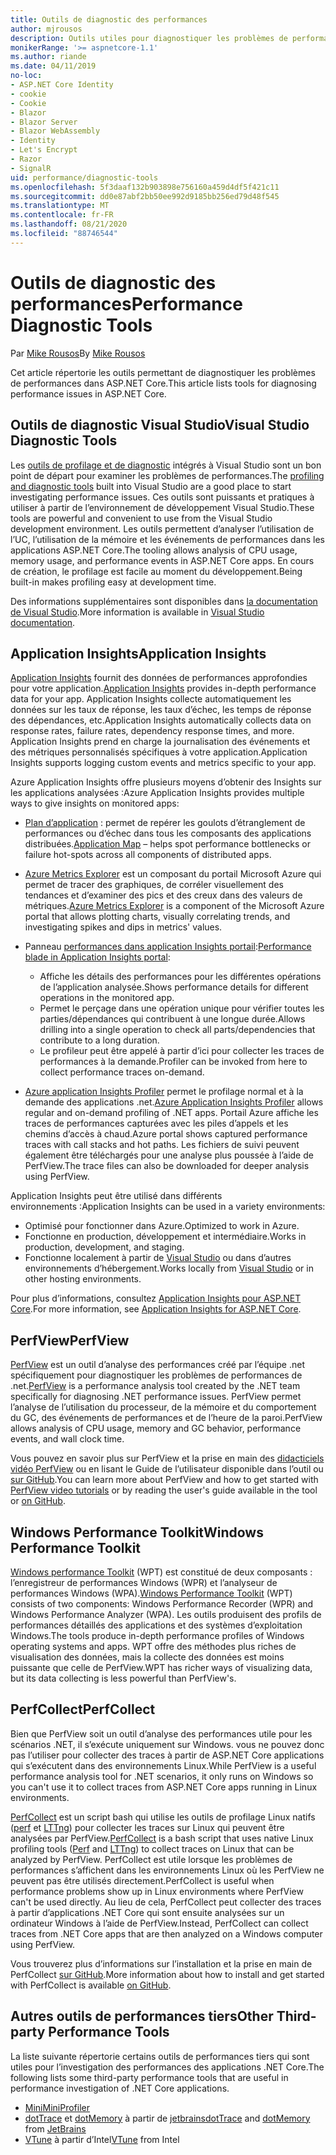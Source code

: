```yaml
---
title: Outils de diagnostic des performances
author: mjrousos
description: Outils utiles pour diagnostiquer les problèmes de performances dans les applications ASP.NET Core.
monikerRange: '>= aspnetcore-1.1'
ms.author: riande
ms.date: 04/11/2019
no-loc:
- ASP.NET Core Identity
- cookie
- Cookie
- Blazor
- Blazor Server
- Blazor WebAssembly
- Identity
- Let's Encrypt
- Razor
- SignalR
uid: performance/diagnostic-tools
ms.openlocfilehash: 5f3daaf132b903898e756160a459d4df5f421c11
ms.sourcegitcommit: dd0e87abf2bb50ee992d9185bb256ed79d48f545
ms.translationtype: MT
ms.contentlocale: fr-FR
ms.lasthandoff: 08/21/2020
ms.locfileid: "88746544"
---
```

# <a name="performance-diagnostic-tools"></a><span data-ttu-id="c5bc0-103">Outils de diagnostic des performances</span><span class="sxs-lookup"><span data-stu-id="c5bc0-103">Performance Diagnostic Tools</span></span>

<span data-ttu-id="c5bc0-104">Par [Mike Rousos](https://github.com/mjrousos)</span><span class="sxs-lookup"><span data-stu-id="c5bc0-104">By [Mike Rousos](https://github.com/mjrousos)</span></span>

<span data-ttu-id="c5bc0-105">Cet article répertorie les outils permettant de diagnostiquer les problèmes de performances dans ASP.NET Core.</span><span class="sxs-lookup"><span data-stu-id="c5bc0-105">This article lists tools for diagnosing performance issues in ASP.NET Core.</span></span>

## <a name="visual-studio-diagnostic-tools"></a><span data-ttu-id="c5bc0-106">Outils de diagnostic Visual Studio</span><span class="sxs-lookup"><span data-stu-id="c5bc0-106">Visual Studio Diagnostic Tools</span></span>

<span data-ttu-id="c5bc0-107">Les [outils de profilage et de diagnostic](/visualstudio/profiling) intégrés à Visual Studio sont un bon point de départ pour examiner les problèmes de performances.</span><span class="sxs-lookup"><span data-stu-id="c5bc0-107">The [profiling and diagnostic tools](/visualstudio/profiling) built into Visual Studio are a good place to start investigating performance issues.</span></span> <span data-ttu-id="c5bc0-108">Ces outils sont puissants et pratiques à utiliser à partir de l’environnement de développement Visual Studio.</span><span class="sxs-lookup"><span data-stu-id="c5bc0-108">These tools are powerful and convenient to use from the Visual Studio development environment.</span></span> <span data-ttu-id="c5bc0-109">Les outils permettent d’analyser l’utilisation de l’UC, l’utilisation de la mémoire et les événements de performances dans les applications ASP.NET Core.</span><span class="sxs-lookup"><span data-stu-id="c5bc0-109">The tooling allows analysis of CPU usage, memory usage, and performance events in ASP.NET Core apps.</span></span> <span data-ttu-id="c5bc0-110">En cours de création, le profilage est facile au moment du développement.</span><span class="sxs-lookup"><span data-stu-id="c5bc0-110">Being built-in makes profiling easy at development time.</span></span>

<span data-ttu-id="c5bc0-111">Des informations supplémentaires sont disponibles dans [la documentation de Visual Studio](/visualstudio/profiling/profiling-overview).</span><span class="sxs-lookup"><span data-stu-id="c5bc0-111">More information is available in [Visual Studio documentation](/visualstudio/profiling/profiling-overview).</span></span>

## <a name="application-insights"></a><span data-ttu-id="c5bc0-112">Application Insights</span><span class="sxs-lookup"><span data-stu-id="c5bc0-112">Application Insights</span></span>

<span data-ttu-id="c5bc0-113">[Application Insights](/azure/application-insights/app-insights-overview) fournit des données de performances approfondies pour votre application.</span><span class="sxs-lookup"><span data-stu-id="c5bc0-113">[Application Insights](/azure/application-insights/app-insights-overview) provides in-depth performance data for your app.</span></span> <span data-ttu-id="c5bc0-114">Application Insights collecte automatiquement les données sur les taux de réponse, les taux d’échec, les temps de réponse des dépendances, etc.</span><span class="sxs-lookup"><span data-stu-id="c5bc0-114">Application Insights automatically collects data on response rates, failure rates, dependency response times, and more.</span></span> <span data-ttu-id="c5bc0-115">Application Insights prend en charge la journalisation des événements et des métriques personnalisés spécifiques à votre application.</span><span class="sxs-lookup"><span data-stu-id="c5bc0-115">Application Insights supports logging custom events and metrics specific to your app.</span></span>

<span data-ttu-id="c5bc0-116">Azure Application Insights offre plusieurs moyens d’obtenir des Insights sur les applications analysées :</span><span class="sxs-lookup"><span data-stu-id="c5bc0-116">Azure Application Insights provides multiple ways to give insights on monitored apps:</span></span>

- <span data-ttu-id="c5bc0-117">[Plan d’application](/azure/application-insights/app-insights-app-map) : permet de repérer les goulots d’étranglement de performances ou d’échec dans tous les composants des applications distribuées.</span><span class="sxs-lookup"><span data-stu-id="c5bc0-117">[Application Map](/azure/application-insights/app-insights-app-map) – helps spot performance bottlenecks or failure hot-spots across all components of distributed apps.</span></span>
- <span data-ttu-id="c5bc0-118">[Azure Metrics Explorer](/azure/azure-monitor/platform/metrics-getting-started) est un composant du portail Microsoft Azure qui permet de tracer des graphiques, de corréler visuellement des tendances et d’examiner des pics et des creux dans des valeurs de métriques.</span><span class="sxs-lookup"><span data-stu-id="c5bc0-118">[Azure Metrics Explorer](/azure/azure-monitor/platform/metrics-getting-started) is a component of the Microsoft Azure portal that allows plotting charts, visually correlating trends, and investigating spikes and dips in metrics' values.</span></span>
- <span data-ttu-id="c5bc0-119">Panneau [performances dans application Insights portail](/azure/application-insights/app-insights-tutorial-performance):</span><span class="sxs-lookup"><span data-stu-id="c5bc0-119">[Performance blade in Application Insights portal](/azure/application-insights/app-insights-tutorial-performance):</span></span>

  - <span data-ttu-id="c5bc0-120">Affiche les détails des performances pour les différentes opérations de l’application analysée.</span><span class="sxs-lookup"><span data-stu-id="c5bc0-120">Shows performance details for different operations in the monitored app.</span></span>
  - <span data-ttu-id="c5bc0-121">Permet le perçage dans une opération unique pour vérifier toutes les parties/dépendances qui contribuent à une longue durée.</span><span class="sxs-lookup"><span data-stu-id="c5bc0-121">Allows drilling into a single operation to check all parts/dependencies that contribute to a long duration.</span></span>
  - <span data-ttu-id="c5bc0-122">Le profileur peut être appelé à partir d’ici pour collecter les traces de performances à la demande.</span><span class="sxs-lookup"><span data-stu-id="c5bc0-122">Profiler can be invoked from here to collect performance traces on-demand.</span></span>

- <span data-ttu-id="c5bc0-123">[Azure application Insights Profiler](/azure/azure-monitor/app/profiler) permet le profilage normal et à la demande des applications .net.</span><span class="sxs-lookup"><span data-stu-id="c5bc0-123">[Azure Application Insights Profiler](/azure/azure-monitor/app/profiler) allows regular and on-demand profiling of .NET apps.</span></span>  <span data-ttu-id="c5bc0-124">Portail Azure affiche les traces de performances capturées avec les piles d’appels et les chemins d’accès à chaud.</span><span class="sxs-lookup"><span data-stu-id="c5bc0-124">Azure portal shows captured performance traces with call stacks and hot paths.</span></span> <span data-ttu-id="c5bc0-125">Les fichiers de suivi peuvent également être téléchargés pour une analyse plus poussée à l’aide de PerfView.</span><span class="sxs-lookup"><span data-stu-id="c5bc0-125">The trace files can also be downloaded for deeper analysis using PerfView.</span></span>

<span data-ttu-id="c5bc0-126">Application Insights peut être utilisé dans différents environnements :</span><span class="sxs-lookup"><span data-stu-id="c5bc0-126">Application Insights can be used in a variety environments:</span></span>

- <span data-ttu-id="c5bc0-127">Optimisé pour fonctionner dans Azure.</span><span class="sxs-lookup"><span data-stu-id="c5bc0-127">Optimized to work in Azure.</span></span>
- <span data-ttu-id="c5bc0-128">Fonctionne en production, développement et intermédiaire.</span><span class="sxs-lookup"><span data-stu-id="c5bc0-128">Works in production, development, and staging.</span></span>
- <span data-ttu-id="c5bc0-129">Fonctionne localement à partir de [Visual Studio](/azure/application-insights/app-insights-visual-studio) ou dans d’autres environnements d’hébergement.</span><span class="sxs-lookup"><span data-stu-id="c5bc0-129">Works locally from [Visual Studio](/azure/application-insights/app-insights-visual-studio) or in other hosting environments.</span></span>

<span data-ttu-id="c5bc0-130">Pour plus d’informations, consultez [Application Insights pour ASP.NET Core](/azure/application-insights/app-insights-asp-net-core).</span><span class="sxs-lookup"><span data-stu-id="c5bc0-130">For more information, see [Application Insights for ASP.NET Core](/azure/application-insights/app-insights-asp-net-core).</span></span>

## <a name="perfview"></a><span data-ttu-id="c5bc0-131">PerfView</span><span class="sxs-lookup"><span data-stu-id="c5bc0-131">PerfView</span></span>

<span data-ttu-id="c5bc0-132">[PerfView](https://github.com/Microsoft/perfview) est un outil d’analyse des performances créé par l’équipe .net spécifiquement pour diagnostiquer les problèmes de performances de .net.</span><span class="sxs-lookup"><span data-stu-id="c5bc0-132">[PerfView](https://github.com/Microsoft/perfview) is a performance analysis tool created by the .NET team specifically for diagnosing .NET performance issues.</span></span> <span data-ttu-id="c5bc0-133">PerfView permet l’analyse de l’utilisation du processeur, de la mémoire et du comportement du GC, des événements de performances et de l’heure de la paroi.</span><span class="sxs-lookup"><span data-stu-id="c5bc0-133">PerfView allows analysis of CPU usage, memory and GC behavior, performance events, and wall clock time.</span></span>

<span data-ttu-id="c5bc0-134">Vous pouvez en savoir plus sur PerfView et la prise en main des [didacticiels vidéo PerfView](https://channel9.msdn.com/Series/PerfView-Tutorial) ou en lisant le Guide de l’utilisateur disponible dans l’outil ou [sur GitHub](https://github.com/Microsoft/perfview).</span><span class="sxs-lookup"><span data-stu-id="c5bc0-134">You can learn more about PerfView and how to get started with [PerfView video tutorials](https://channel9.msdn.com/Series/PerfView-Tutorial) or by reading the user's guide available in the tool or [on GitHub](https://github.com/Microsoft/perfview).</span></span>

## <a name="windows-performance-toolkit"></a><span data-ttu-id="c5bc0-135">Windows Performance Toolkit</span><span class="sxs-lookup"><span data-stu-id="c5bc0-135">Windows Performance Toolkit</span></span>

<span data-ttu-id="c5bc0-136">[Windows performance Toolkit](/windows-hardware/test/wpt/) (WPT) est constitué de deux composants : l’enregistreur de performances Windows (WPR) et l’analyseur de performances Windows (WPA).</span><span class="sxs-lookup"><span data-stu-id="c5bc0-136">[Windows Performance Toolkit](/windows-hardware/test/wpt/) (WPT) consists of two components: Windows Performance Recorder (WPR) and Windows Performance Analyzer (WPA).</span></span> <span data-ttu-id="c5bc0-137">Les outils produisent des profils de performances détaillés des applications et des systèmes d’exploitation Windows.</span><span class="sxs-lookup"><span data-stu-id="c5bc0-137">The tools produce in-depth performance profiles of Windows operating systems and apps.</span></span> <span data-ttu-id="c5bc0-138">WPT offre des méthodes plus riches de visualisation des données, mais la collecte des données est moins puissante que celle de PerfView.</span><span class="sxs-lookup"><span data-stu-id="c5bc0-138">WPT has richer ways of visualizing data, but its data collecting is less powerful than PerfView's.</span></span>

## <a name="perfcollect"></a><span data-ttu-id="c5bc0-139">PerfCollect</span><span class="sxs-lookup"><span data-stu-id="c5bc0-139">PerfCollect</span></span>

<span data-ttu-id="c5bc0-140">Bien que PerfView soit un outil d’analyse des performances utile pour les scénarios .NET, il s’exécute uniquement sur Windows. vous ne pouvez donc pas l’utiliser pour collecter des traces à partir de ASP.NET Core applications qui s’exécutent dans des environnements Linux.</span><span class="sxs-lookup"><span data-stu-id="c5bc0-140">While PerfView is a useful performance analysis tool for .NET scenarios, it only runs on Windows so you can't use it to collect traces from ASP.NET Core apps running in Linux environments.</span></span>

<span data-ttu-id="c5bc0-141">[PerfCollect](https://github.com/dotnet/coreclr/blob/master/Documentation/project-docs/linux-performance-tracing.md) est un script bash qui utilise les outils de profilage Linux natifs ([perf](https://perf.wiki.kernel.org/index.php/Main_Page) et [LTTng](https://lttng.org/)) pour collecter les traces sur Linux qui peuvent être analysées par PerfView.</span><span class="sxs-lookup"><span data-stu-id="c5bc0-141">[PerfCollect](https://github.com/dotnet/coreclr/blob/master/Documentation/project-docs/linux-performance-tracing.md) is a bash script that uses native Linux profiling tools ([Perf](https://perf.wiki.kernel.org/index.php/Main_Page) and [LTTng](https://lttng.org/)) to collect traces on Linux that can be analyzed by PerfView.</span></span> <span data-ttu-id="c5bc0-142">PerfCollect est utile lorsque les problèmes de performances s’affichent dans les environnements Linux où les PerfView ne peuvent pas être utilisés directement.</span><span class="sxs-lookup"><span data-stu-id="c5bc0-142">PerfCollect is useful when performance problems show up in Linux environments where PerfView can't be used directly.</span></span> <span data-ttu-id="c5bc0-143">Au lieu de cela, PerfCollect peut collecter des traces à partir d’applications .NET Core qui sont ensuite analysées sur un ordinateur Windows à l’aide de PerfView.</span><span class="sxs-lookup"><span data-stu-id="c5bc0-143">Instead, PerfCollect can collect traces from .NET Core apps that are then analyzed on a Windows computer using PerfView.</span></span>

<span data-ttu-id="c5bc0-144">Vous trouverez plus d’informations sur l’installation et la prise en main de PerfCollect [sur GitHub](https://github.com/dotnet/coreclr/blob/master/Documentation/project-docs/linux-performance-tracing.md).</span><span class="sxs-lookup"><span data-stu-id="c5bc0-144">More information about how to install and get started with PerfCollect is available [on GitHub](https://github.com/dotnet/coreclr/blob/master/Documentation/project-docs/linux-performance-tracing.md).</span></span>

## <a name="other-third-party-performance-tools"></a><span data-ttu-id="c5bc0-145">Autres outils de performances tiers</span><span class="sxs-lookup"><span data-stu-id="c5bc0-145">Other Third-party Performance Tools</span></span>

<span data-ttu-id="c5bc0-146">La liste suivante répertorie certains outils de performances tiers qui sont utiles pour l’investigation des performances des applications .NET Core.</span><span class="sxs-lookup"><span data-stu-id="c5bc0-146">The following lists some third-party performance tools that are useful in performance investigation of .NET Core applications.</span></span>

- [<span data-ttu-id="c5bc0-147">Mini</span><span class="sxs-lookup"><span data-stu-id="c5bc0-147">MiniProfiler</span></span>](https://miniprofiler.com/)
- <span data-ttu-id="c5bc0-148">[dotTrace](https://www.jetbrains.com/profiler/) et [dotMemory](https://www.jetbrains.com/dotmemory/) à partir de [jetbrains](https://www.jetbrains.com/)</span><span class="sxs-lookup"><span data-stu-id="c5bc0-148">[dotTrace](https://www.jetbrains.com/profiler/) and [dotMemory](https://www.jetbrains.com/dotmemory/) from [JetBrains](https://www.jetbrains.com/)</span></span>
- <span data-ttu-id="c5bc0-149">[VTune](https://software.intel.com/content/www/us/en/develop/tools/vtune-profiler.html) à partir d’Intel</span><span class="sxs-lookup"><span data-stu-id="c5bc0-149">[VTune](https://software.intel.com/content/www/us/en/develop/tools/vtune-profiler.html) from Intel</span></span>
